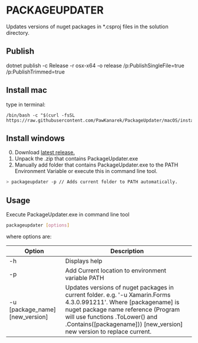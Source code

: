 PACKAGEUPDATER
==============
Updates versions of nuget packages in *.csproj files in the solution directory.

Publish
-------
dotnet publish -c Release -r osx-x64 -o release /p:PublishSingleFile=true /p:PublishTrimmed=true

Install mac
-------
type in terminal:
```
/bin/bash -c "$(curl -fsSL https://raw.githubusercontent.com/PawKanarek/PackageUpdater/macOS/installPackageUpdater.sh)"
```


Install windows
-------
0. Download [latest release.](https://github.com/PawKanarek/PackageUpdater/releases)
1. Unpack the .zip that contains PackageUpdater.exe
2. Manually add folder that contains PackageUpdater.exe to the PATH Environment Variable or execute this in command line tool. 
```sh
> packageupdater -p // Adds current folder to PATH automatically.  
```

Usage
-----
Execute PackageUpdater.exe in command line tool
```sh
packageupdater [options]
```
where options are:

| Option | Description |
| -- | -- |
| -h | Displays help |
| -p | Add Current location to environment variable PATH |
| -u [package_name] [new_version] | Updates versions of nuget packages in current folder. e.g. '-u Xamarin.Forms 4.3.0.991211'. Where [packagename] is nuget package name reference (Program will use functions .ToLower() and .Contains([packagename])) [new_version] new version to replace current.
